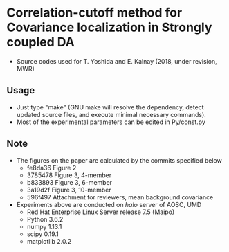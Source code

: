 # Correlation-cutoff method for Covariance localization in Strongly coupled DA
* Source codes used for T. Yoshida and E. Kalnay (2018, under revision, MWR)

## Usage
* Just type "make" (GNU make will resolve the dependency,
detect updated source files, and execute minimal necessary commands).
* Most of the experimental parameters can be edited in Py/const.py

## Note
* The figures on the paper are calculated by the commits specified below
    * fe8da36 Figure 2
    * 3785478 Figure 3, 4-member
    * b833893 Figure 3, 6-member
    * 3a19d2f Figure 3, 10-member
    * 596f497 Attachment for reviewers, mean background covariance
* Experiments above are conducted on *halo* server of AOSC, UMD
    * Red Hat Enterprise Linux Server release 7.5 (Maipo)
    * Python 3.6.2
    * numpy 1.13.1
    * scipy 0.19.1
    * matplotlib 2.0.2
